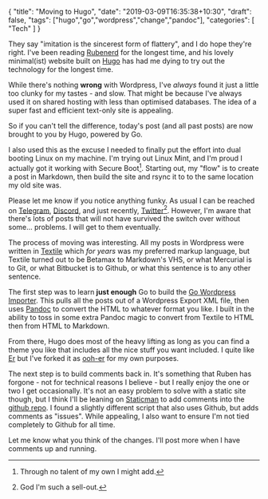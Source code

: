 {
    "title": "Moving to Hugo",
    "date": "2019-03-09T16:35:38+10:30",
    "draft": false,
    "tags": ["hugo","go","wordpress","change","pandoc"],
    "categories": [
        "Tech"
    ]
}

They say "imitation is the sincerest form of flattery", and I do hope they're right. I've been reading [Rubenerd](//rubenerd.com) for the longest time, and his lovely minimal(ist) website built on [Hugo](https://gohugo.io/) has had me dying to try out the technology for the longest time.

While there's nothing **wrong** with Wordpress, I've *always* found it just a little too clunky for my tastes - and slow. That might be because I've always used it on shared hosting with less than optimised databases. The idea of a super fast and efficient text-only site is appealing.

So if you can't tell the difference, today's post (and all past posts) are now brought to you by Hugo, powered by Go.

I also used this as the excuse I needed to finally put the effort into dual booting Linux on my machine. I'm trying out Linux Mint, and I'm proud I actually got it working with Secure Boot[^notalent]. Starting out, my "flow" is to create a post in Markdown, then build the site and rsync it to to the same location my old site was.

Please let me know if you notice anything funky. As usual I can be reached on [Telegram](https://t.me/TheGeekorium), [Discord](https://discord.gg/MdRrxQC), and just recently, [Twitter](https://twitter.com/screenbeard)[^sellout]. However, I'm aware that there's lots of posts that will not have survived the switch over without some... problems. I will get to them eventually.

The process of moving was interesting. All my posts in Wordpress were written in [Textile](https://textile-lang.com/) which *for years* was my preferred markup language, but Textile turned out to be Betamax to Markdown's VHS, or what Mercurial is to Git, or what Bitbucket is to Github, or what this sentence is to any other sentence.

The first step was to learn **just enough** Go to build the [Go Wordpress Importer](https://github.com/screenbeard/go-import-wordpress). This pulls all the posts out of a Wordpress Export XML file, then uses [Pandoc](https://pandoc.org/) to convert the HTML to whatever format you like. I built in the ability to toss in some extra Pandoc magic to convert from Textile to HTML then from HTML to Markdown.

From there, Hugo does most of the heavy lifting as long as you can find a theme you like that includes all the nice stuff you want included. I quite like [Er](https://github.com/lingxz/er) but I've forked it as [ooh-er](https://github.com/screenbeard/ooh-er) for my own purposes.

The next step is to build comments back in. It's something that Ruben has forgone - not for technical reasons I believe - but I really enjoy the one or two I get occasionally. It's not an easy problem to solve with a static site though, but I think I'll be leaning on [Staticman](https://staticman.net/) to add comments into the [github repo](https://github.com/screenbeard/personal-chronicle). I found a slightly different script that also uses Github, but adds comments as "issues". While appealing, I also want to ensure I'm not tied completely to Github for all time.

Let me know what you think of the changes. I'll post more when I have comments up and running.

[^notalent]:Through no talent of my own I might add.
[^sellout]:God I'm such a sell-out.
